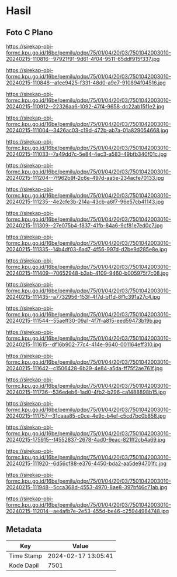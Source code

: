 # Hasil

## Foto C Plano

https://sirekap-obj-formc.kpu.go.id/16be/pemilu/pdpr/75/01/04/20/03/7501042003010-20240215-110816--97921f91-9d61-4f04-9511-65ddf915f337.jpg

https://sirekap-obj-formc.kpu.go.id/16be/pemilu/pdpr/75/01/04/20/03/7501042003010-20240215-110848--a1ee9425-f331-48d0-a9e7-910894f04516.jpg

https://sirekap-obj-formc.kpu.go.id/16be/pemilu/pdpr/75/01/04/20/03/7501042003010-20240215-110912--22326aa6-1092-47f4-9658-dc22ab15f1e2.jpg

https://sirekap-obj-formc.kpu.go.id/16be/pemilu/pdpr/75/01/04/20/03/7501042003010-20240215-111004--3426ac03-c19d-472b-ab7a-01a829054668.jpg

https://sirekap-obj-formc.kpu.go.id/16be/pemilu/pdpr/75/01/04/20/03/7501042003010-20240215-111033--7a49dd7c-5e84-4ec3-a583-49bfb340f01c.jpg

https://sirekap-obj-formc.kpu.go.id/16be/pemilu/pdpr/75/01/04/20/03/7501042003010-20240215-111204--7f962b9f-2c6e-497d-aa5e-234acfe70133.jpg

https://sirekap-obj-formc.kpu.go.id/16be/pemilu/pdpr/75/01/04/20/03/7501042003010-20240215-111235--4e2cfe3b-214a-43cb-a6f7-96e57cb41143.jpg

https://sirekap-obj-formc.kpu.go.id/16be/pemilu/pdpr/75/01/04/20/03/7501042003010-20240215-111309--27e075b4-f837-41fb-84a6-9cf81e7ed0c7.jpg

https://sirekap-obj-formc.kpu.go.id/16be/pemilu/pdpr/75/01/04/20/03/7501042003010-20240215-111335--14b4df03-6ad7-4f56-997d-d2be9d285e8e.jpg

https://sirekap-obj-formc.kpu.go.id/16be/pemilu/pdpr/75/01/04/20/03/7501042003010-20240215-111409--70652948-b3ab-4109-9460-b005975f7c08.jpg

https://sirekap-obj-formc.kpu.go.id/16be/pemilu/pdpr/75/01/04/20/03/7501042003010-20240215-111435--a7732956-153f-4f7d-bf1d-8f1c391a27c4.jpg

https://sirekap-obj-formc.kpu.go.id/16be/pemilu/pdpr/75/01/04/20/03/7501042003010-20240215-111544--55aeff30-09a1-4f7f-a815-eed59473b19b.jpg

https://sirekap-obj-formc.kpu.go.id/16be/pemilu/pdpr/75/01/04/20/03/7501042003010-20240215-111615--df16b902-77c4-414e-9640-001164eff310.jpg

https://sirekap-obj-formc.kpu.go.id/16be/pemilu/pdpr/75/01/04/20/03/7501042003010-20240215-111642--c1506428-6b29-4e84-a5da-ff75f2ae761f.jpg

https://sirekap-obj-formc.kpu.go.id/16be/pemilu/pdpr/75/01/04/20/03/7501042003010-20240215-111736--536edeb6-1ad0-4fb2-b296-ca1488898b15.jpg

https://sirekap-obj-formc.kpu.go.id/16be/pemilu/pdpr/75/01/04/20/03/7501042003010-20240215-111757--31caaa85-c0ce-4e9c-b4ef-c5cd7bc0b858.jpg

https://sirekap-obj-formc.kpu.go.id/16be/pemilu/pdpr/75/01/04/20/03/7501042003010-20240215-175915--f4552837-2678-4ad0-9eac-821ff2cb4a69.jpg

https://sirekap-obj-formc.kpu.go.id/16be/pemilu/pdpr/75/01/04/20/03/7501042003010-20240215-111920--6d56cf88-e376-4450-bda2-aa5de94701fc.jpg

https://sirekap-obj-formc.kpu.go.id/16be/pemilu/pdpr/75/01/04/20/03/7501042003010-20240215-111948--5cca368d-4553-4970-8ae8-397bf46c71ab.jpg

https://sirekap-obj-formc.kpu.go.id/16be/pemilu/pdpr/75/01/04/20/03/7501042003010-20240215-112014--ae4afb7e-2e53-455d-be46-c25944984748.jpg


## Metadata

| Key        | Value               |
| ---------- | ------------------- |
| Time Stamp | 2024-02-17 13:05:41 |
| Kode Dapil | 7501                |




